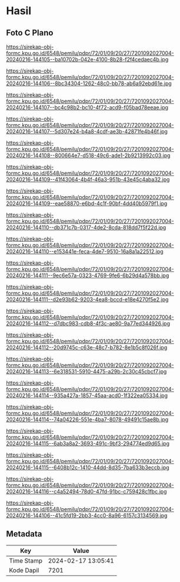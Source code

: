 # Hasil

## Foto C Plano

https://sirekap-obj-formc.kpu.go.id/6548/pemilu/pdpr/72/01/09/20/27/7201092027004-20240216-144105--ba10702b-042e-4100-8b28-f2f4cedaec4b.jpg

https://sirekap-obj-formc.kpu.go.id/6548/pemilu/pdpr/72/01/09/20/27/7201092027004-20240216-144106--8bc34304-1262-48c0-bb78-ab6a92ebd61e.jpg

https://sirekap-obj-formc.kpu.go.id/6548/pemilu/pdpr/72/01/09/20/27/7201092027004-20240216-144107--bc4c98b2-bc10-4f72-acd9-f05bad78eeae.jpg

https://sirekap-obj-formc.kpu.go.id/6548/pemilu/pdpr/72/01/09/20/27/7201092027004-20240216-144107--5d307e24-b4a8-4cdf-ae3b-42871fe4b46f.jpg

https://sirekap-obj-formc.kpu.go.id/6548/pemilu/pdpr/72/01/09/20/27/7201092027004-20240216-144108--800664e7-d518-49c6-ade1-2b9213992c03.jpg

https://sirekap-obj-formc.kpu.go.id/6548/pemilu/pdpr/72/01/09/20/27/7201092027004-20240216-144109--41f43064-4b4f-46a3-951b-43e45c4aba32.jpg

https://sirekap-obj-formc.kpu.go.id/6548/pemilu/pdpr/72/01/09/20/27/7201092027004-20240216-144109--eae58870-e6bd-4c1f-90bf-4dd40b5979f1.jpg

https://sirekap-obj-formc.kpu.go.id/6548/pemilu/pdpr/72/01/09/20/27/7201092027004-20240216-144110--db371c7b-0317-4de2-8cda-818dd7f5f22d.jpg

https://sirekap-obj-formc.kpu.go.id/6548/pemilu/pdpr/72/01/09/20/27/7201092027004-20240216-144110--e153441e-feca-4de7-9510-16a8a1a22512.jpg

https://sirekap-obj-formc.kpu.go.id/6548/pemilu/pdpr/72/01/09/20/27/7201092027004-20240216-144111--9ec6e57a-0323-4769-9fe6-6b29d4a578bb.jpg

https://sirekap-obj-formc.kpu.go.id/6548/pemilu/pdpr/72/01/09/20/27/7201092027004-20240216-144111--d2e93b62-9203-4ea8-bccd-e18e4270f5e2.jpg

https://sirekap-obj-formc.kpu.go.id/6548/pemilu/pdpr/72/01/09/20/27/7201092027004-20240216-144112--d7dbc983-cdb8-4f3c-ae80-9a77ed344926.jpg

https://sirekap-obj-formc.kpu.go.id/6548/pemilu/pdpr/72/01/09/20/27/7201092027004-20240216-144112--20d9745c-c63e-48c7-b782-8e1b5c8f026f.jpg

https://sirekap-obj-formc.kpu.go.id/6548/pemilu/pdpr/72/01/09/20/27/7201092027004-20240216-144113--6e318531-5910-4475-a29b-2c30c45cbcf7.jpg

https://sirekap-obj-formc.kpu.go.id/6548/pemilu/pdpr/72/01/09/20/27/7201092027004-20240216-144114--935a427a-1857-45aa-acd0-1f322ea05334.jpg

https://sirekap-obj-formc.kpu.go.id/6548/pemilu/pdpr/72/01/09/20/27/7201092027004-20240216-144114--74a04226-551e-4ba7-8078-49491c15ae8b.jpg

https://sirekap-obj-formc.kpu.go.id/6548/pemilu/pdpr/72/01/09/20/27/7201092027004-20240216-144115--6ab3a8a2-3693-491c-9bf3-294774ed9d65.jpg

https://sirekap-obj-formc.kpu.go.id/6548/pemilu/pdpr/72/01/09/20/27/7201092027004-20240216-144115--6408b12c-1410-44dd-8d35-7ba633b3eccb.jpg

https://sirekap-obj-formc.kpu.go.id/6548/pemilu/pdpr/72/01/09/20/27/7201092027004-20240216-144116--c4a52494-78d0-47fd-91bc-c759428c1fbc.jpg

https://sirekap-obj-formc.kpu.go.id/6548/pemilu/pdpr/72/01/09/20/27/7201092027004-20240216-144106--41c5fd19-2bb3-4cc0-8a96-6157c3134569.jpg


## Metadata

| Key        | Value               |
| ---------- | ------------------- |
| Time Stamp | 2024-02-17 13:05:41 |
| Kode Dapil | 7201                |



